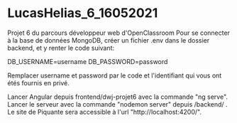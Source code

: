 # LucasHelias_6_16052021
Projet 6 du parcours développeur web d'OpenClassroom
Pour se connecter à la base de données MongoDB, créer un fichier .env dans le dossier backend, et y renter le code suivant:

DB_USERNAME=username
DB_PASSWORD=password

Remplacer username et password par le code et l'identifiant qui vous ont étés fournis en privé.

Lancer Angular depuis frontend/dwj-projet6 avec la commande "ng serve".
Lancer le serveur avec la commande "nodemon server" depuis /backend/ .
Le site de Piquante sera accessible à l'url "http://localhost:4200/".

